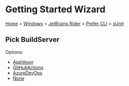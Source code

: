 <!--
GENERATED FILE - DO NOT EDIT
This file was generated by [MarkdownSnippets](https://github.com/SimonCropp/MarkdownSnippets).
Source File: /docs/mdsource/wiz/Windows_Rider_Cli_xUnit.source.md
To change this file edit the source file and then run MarkdownSnippets.
-->

# Getting Started Wizard

[Home](/docs/wiz/readme.md) > [Windows](Windows.md) > [JetBrains Rider](Windows_Rider.md) > [Prefer CLI](Windows_Rider_Cli.md) > [xUnit](Windows_Rider_Cli_xUnit.md)

## Pick BuildServer

Options:
 * [AppVeyor](Windows_Rider_Cli_xUnit_AppVeyor.md)
 * [GitHubActions](Windows_Rider_Cli_xUnit_GitHubActions.md)
 * [AzureDevOps](Windows_Rider_Cli_xUnit_AzureDevOps.md)
 * [None](Windows_Rider_Cli_xUnit_None.md)

